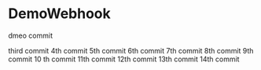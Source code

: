 # DemoWebhook

dmeo commit

third commit
 4th commit
5th commit
6th commit
7th commit
8th commit
9th commit
10 th commit
11th commit
12th commit
13th commit
14th commit
